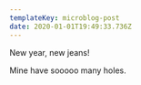 ```yaml
---
templateKey: microblog-post
date: 2020-01-01T19:49:33.736Z
---
```


New year, new jeans!

Mine have sooooo many holes.
